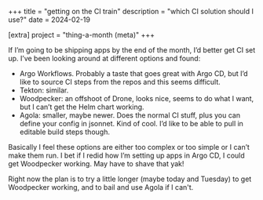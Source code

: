 +++
title = "getting on the CI train"
description = "which CI solution should I use?"
date = 2024-02-19

[extra]
project = "thing-a-month (meta)"
+++

If I’m going to be shipping apps by the end of the month, I’d better get CI set up. I’ve been looking around at different options and found:

- Argo Workflows. Probably a taste that goes great with Argo CD, but I’d like to source CI steps from the repos and this seems difficult.
- Tekton: similar.
- Woodpecker: an offshoot of Drone, looks nice, seems to do what I want, but I can’t get the Helm chart working.
- Agola: smaller, maybe newer. Does the normal CI stuff, plus you can define your config in jsonnet. Kind of cool. I’d like to be able to pull in editable build steps though.

Basically I feel these options are either too complex or too simple or I can’t make them run. I bet if I redid how I’m setting up apps in Argo CD, I could get Woodpecker working. May have to shave that yak!

Right now the plan is to try a little longer (maybe today and Tuesday) to get Woodpecker working, and to bail and use Agola if I can't.
